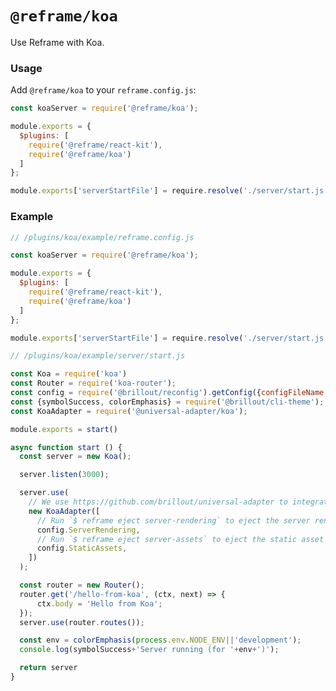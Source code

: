 <!---






    WARNING, READ THIS.
    This is a computed file. Do not edit.
    Edit `/plugins/koa/readme.template.md` instead.












    WARNING, READ THIS.
    This is a computed file. Do not edit.
    Edit `/plugins/koa/readme.template.md` instead.












    WARNING, READ THIS.
    This is a computed file. Do not edit.
    Edit `/plugins/koa/readme.template.md` instead.












    WARNING, READ THIS.
    This is a computed file. Do not edit.
    Edit `/plugins/koa/readme.template.md` instead.












    WARNING, READ THIS.
    This is a computed file. Do not edit.
    Edit `/plugins/koa/readme.template.md` instead.






-->

# `@reframe/koa`

Use Reframe with Koa.

### Usage

Add `@reframe/koa` to your `reframe.config.js`:

~~~js
const koaServer = require('@reframe/koa');

module.exports = {
  $plugins: [
    require('@reframe/react-kit'),
    require('@reframe/koa')
  ]
};

module.exports['serverStartFile'] = require.resolve('./server/start.js');
~~~

### Example

~~~js
// /plugins/koa/example/reframe.config.js

const koaServer = require('@reframe/koa');

module.exports = {
  $plugins: [
    require('@reframe/react-kit'),
    require('@reframe/koa')
  ]
};

module.exports['serverStartFile'] = require.resolve('./server/start.js');
~~~

~~~js
// /plugins/koa/example/server/start.js

const Koa = require('koa')
const Router = require('koa-router');
const config = require('@brillout/reconfig').getConfig({configFileName: 'reframe.config.js'});
const {symbolSuccess, colorEmphasis} = require('@brillout/cli-theme');
const KoaAdapter = require('@universal-adapter/koa');

module.exports = start()

async function start () {
  const server = new Koa();

  server.listen(3000);

  server.use(
    // We use https://github.com/brillout/universal-adapter to integrate Reframe with Koa
    new KoaAdapter([
      // Run `$ reframe eject server-rendering` to eject the server rendering code
      config.ServerRendering,
      // Run `$ reframe eject server-assets` to eject the static asset serving code
      config.StaticAssets,
    ])
  );

  const router = new Router();
  router.get('/hello-from-koa', (ctx, next) => {
      ctx.body = 'Hello from Koa';
  });
  server.use(router.routes());

  const env = colorEmphasis(process.env.NODE_ENV||'development');
  console.log(symbolSuccess+'Server running (for '+env+')');

  return server
}
~~~

<!---






    WARNING, READ THIS.
    This is a computed file. Do not edit.
    Edit `/plugins/koa/readme.template.md` instead.












    WARNING, READ THIS.
    This is a computed file. Do not edit.
    Edit `/plugins/koa/readme.template.md` instead.












    WARNING, READ THIS.
    This is a computed file. Do not edit.
    Edit `/plugins/koa/readme.template.md` instead.












    WARNING, READ THIS.
    This is a computed file. Do not edit.
    Edit `/plugins/koa/readme.template.md` instead.












    WARNING, READ THIS.
    This is a computed file. Do not edit.
    Edit `/plugins/koa/readme.template.md` instead.






-->
